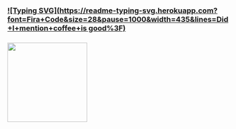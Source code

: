 ### [![Typing SVG](https://readme-typing-svg.herokuapp.com?font=Fira+Code&size=28&pause=1000&width=435&lines=Did+I+mention+coffee+is good%3F)](https://github.com/LiamVoooid)

### <img height="180em" src="[https://github-readme-stats.vercel.app/api?username=LiamVoooid&show_icons=true&hide_border=true&&count_private=true&include_all_commits=true](https://github-readme-stats.vercel.app/api?username=LiamVoooid&show_icons=true&hide_border=true&&count_private=true&include_all_commits=true)" />

<!--
**LiamVoooid/LiamVoooid** is a ✨ _special_ ✨ repository because its `README.md` (this file) appears on your GitHub profile.

Here are some ideas to get you started:

- 🔭 I’m currently working on ...
- 🌱 I’m currently learning ...
- 👯 I’m looking to collaborate on ...
- 🤔 I’m looking for help with ...
- 💬 Ask me about ...
- 📫 How to reach me: ...
- 😄 Pronouns: ...
- ⚡ Fun fact: ...
-->
